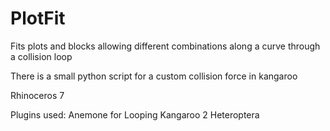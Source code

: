 # PlotFit
Fits plots and blocks allowing different combinations along a curve through a collision loop 

There is a small python script for a custom collision force in kangaroo
 
Rhinoceros 7

Plugins used:
Anemone for Looping
Kangaroo 2
Heteroptera



